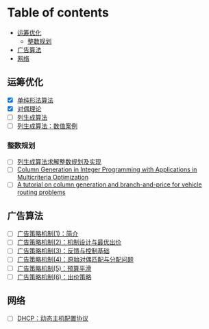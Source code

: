 Table of contents
=================

<!--ts-->
  * [运筹优化](#运筹优化)
    * [整数规划](#整数规划)
  * [广告算法](#广告算法)
  * [网络](#网络)
<!--te-->


## 运筹优化

- [x] [单纯形法算法](https://zhuanlan.zhihu.com/p/388224103)
- [x] [对偶理论](https://zhuanlan.zhihu.com/p/522590887)
- [ ] [列生成算法](https://zhuanlan.zhihu.com/p/663012759)
- [ ] [列生成算法：数值案例](https://download.e-bookshelf.de/download/0000/0005/21/L-G-0000000521-0002368598.pdf)

### 整数规划
- [ ] [列生成算法求解整数规划及实现](https://zhuanlan.zhihu.com/p/465048000)
- [ ] [Column Generation in Integer Programming with Applications in Multicriteria Optimization](https://researchspace.auckland.ac.nz/bitstream/handle/2292/2652/esc-tr-651.pdf?sequence=1&isAllowed=y)
- [ ] [A tutorial on column generation and branch-and-price
for vehicle routing problems](https://sci-hub.st/https://link.springer.com/article/10.1007/s10288-010-0130-z#:~:text=407%E2%80%93424%20(2010).-,https%3A//doi.org/10.1007/s10288%2D010%2D0130%2Dz,-Download%20citation)

## 广告算法

- [ ] [广告策略机制(1)：简介](https://zhuanlan.zhihu.com/p/551991641)
- [ ] [广告策略机制(2)：机制设计与最优出价](https://zhuanlan.zhihu.com/p/553263602)
- [ ] [广告策略机制(3)：反馈与控制基础](https://zhuanlan.zhihu.com/p/590637814)
- [ ] [广告策略机制(4)：原始对偶匹配与分配问题](https://zhuanlan.zhihu.com/p/592381875)
- [ ] [广告策略机制(5)：预算平滑](https://zhuanlan.zhihu.com/p/592972475)
- [ ] [广告策略机制(6)：出价策略](https://mp.weixin.qq.com/s/XxYJYZ4VR5bQBYtJEtpQsw)

## 网络
- [ ] [DHCP：动态主机配置协议](https://info.support.huawei.com/info-finder/encyclopedia/zh/DHCP.html)

